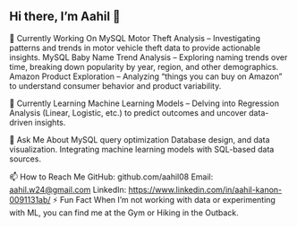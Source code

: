 
## Hi there, I’m Aahil 👋

🔭 Currently Working On
MySQL Motor Theft Analysis – Investigating patterns and trends in motor vehicle theft data to provide actionable insights.
MySQL Baby Name Trend Analysis – Exploring naming trends over time, breaking down popularity by year, region, and other demographics.
Amazon Product Exploration – Analyzing “things you can buy on Amazon” to understand consumer behavior and product variability.

🌱 Currently Learning
Machine Learning Models – Delving into Regression Analysis (Linear, Logistic, etc.) to predict outcomes and uncover data-driven insights.

💬 Ask Me About
MySQL query optimization
Database design, and data visualization.
Integrating machine learning models with SQL-based data sources.

📫 How to Reach Me
GitHub: github.com/aahil08
Email: aahil.w24@gmail.com
LinkedIn: https://www.linkedin.com/in/aahil-kanon-0091131ab/
⚡ Fun Fact
When I’m not working with data or experimenting with ML, you can find me at the Gym or Hiking in the Outback.
